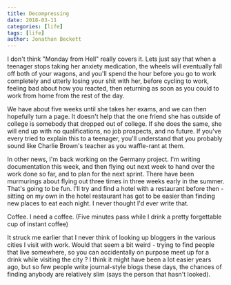 ```yaml
---
title: Decompressing
date: 2018-03-11
categories: [life]
tags: [life]
author: Jonathan Beckett
---
```


I don't think "Monday from Hell" really covers it. Lets just say that when a teenager stops taking her anxiety medication, the wheels will eventually fall off both of your wagons, and you'll spend the hour before you go to work completely and utterly losing your shit with her, before cycling to work, feeling bad about how you reacted, then returning as soon as you could to work from home from the rest of the day.

We have about five weeks until she takes her exams, and we can then hopefully turn a page. It doesn't help that the one friend she has outside of college is somebody that dropped out of college. If she does the same, she will end up with no qualifications, no job prospects, and no future. If you've every tried to explain this to a teenager, you'll understand that you probably sound like Charlie Brown's teacher as you waffle-rant at them.

In other news, I'm back working on the Germany project. I'm writing documentation this week, and then flying out next week to hand over the work done so far, and to plan for the next sprint. There have been murmurings about flying out three times in three weeks early in the summer. That's going to be fun. I'll try and find a hotel with a restaurant before then - sitting on my own in the hotel restaurant has got to be easier than finding new places to eat each night. I never thought I'd ever write that.

Coffee. I need a coffee. (Five minutes pass while I drink a pretty forgettable cup of instant coffee)

It struck me earlier that I never think of looking up bloggers in the various cities I visit with work. Would that seem a bit weird - trying to find people that live somewhere, so you can accidentally on purpose meet up for a drink while visiting the city ? I think it might have been a lot easier years ago, but so few people write journal-style blogs these days, the chances of finding anybody are relatively slim (says the person that hasn't looked).